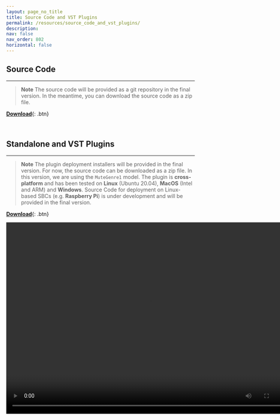 ```yaml
---
layout: page_no_title
title: Source Code and VST Plugins
permalink: /resources/source_code_and_vst_plugins/
description: 
nav: false
nav_order: 802
horizontal: false
---
```


## **Source Code**
---

> **Note**
> The source code will be provided as a git repository in the final version. 
> In the meantime, you can download the source code as a zip file.

[**Download**](/assets/source_code_temp.zip){: .btn}

<br> 

## Standalone and VST Plugins
---

> **Note**
> The plugin deployment installers will be provided in the final version.
> For now, the source code can be downloaded as a zip file. In this version, we are using the `MuteGenre1` model.
> The plugin is **cross-platform** and has been tested on **Linux** (Ubuntu 20.04), **MacOS** (Intel and ARM) and **Windows**.
> Source Code for deployment on Linux-based SBCs (e.g. **Raspberry Pi**) is under development and will be provided in the final version.

[**Download**](/assets/source_code_temp.zip){: .btn}


<video autoplay="autoplay" loop="loop" width="768" height="512">
  <source src="/assets/video/plugin.webm" type="video/webm">
</video>
